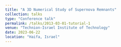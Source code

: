 ```yaml
---
title: "A 3D Numerical Study of Supernova Remnants"
collection: talks
type: "Conference talk"
permalink: /talks/2013-03-01-tutorial-1
venue: "Technion-Israel Institute of Technology"
date: 2023-06-22
location: "Haifa, Israel"
---
```

